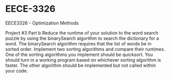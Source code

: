 EECE-3326
=========

EECE3326 - Optimization Methods

Project #3
Part b
Reduce the runtime of your solution to the word search puzzle by using the binarySearch
algorithm to search the dictionary for a word.
The binarySearch algorithm requires that the list of words be in sorted order. Implement
two sorting algorithms and compare their runtimes. One of the sorting algorithms you
implement should be quicksort.
You should turn in a working program based on whichever sorting algorithm is faster. The
other algorithm should be implemented but not called within your code.